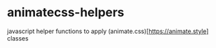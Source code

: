 # animatecss-helpers
javascript helper functions to apply (animate.css)[https://animate.style] classes
